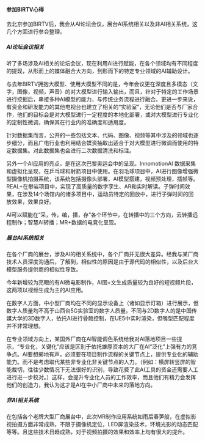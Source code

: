 #### 参加BIRTV心得

去北京参加BIRTV后，我会从AI论坛会议，展台AI系统相关以及非AI相关系统，这几个方面进行参会整理。

##### AI论坛会议相关

听了多场涉及AI相关的论坛会议，现在利用AI进行赋能，在各个领域均有不同程度的提现，从形而上的媒体融合大方向，到形而下的特定专业领域的AI辅助设计。

与去年BIRTV拥抱大模型、使用大模型不同的是，今年会议更在深度且多模态（文字，图像，视频，声音）的对大模型进行输入输出，而且，针对于特定的工作场景进行挖掘后，串接多种AI模型的能力，与传统业务流程进行融合。更进一步来说，有资金和研发能力的其他电视台也建立了相关的“实验室”，无论他们是否与厂家合作，他们的目标会是对大模型进行一定程度的本地化部署，或对大模型进行专业化的定制性微调，确保其在行业内的准确度和适用度。

针对数据集而言，公开的一些包括文本、代码、图像、视频等其中涉及的领域也逐步细分，而且广电行业也利用结合媒资抽取出适合于对大模型进行微调而使用的特定数据集。对此数据集也会进行二次数据清洗和标注。

另外一个AI应用的亮点，是在这次巴黎奥运会中的呈现。InnomotionAI 数据采集和虚拟化呈现，在乒乓球和射箭项目中使用。在羽毛球项目中，AI进行图像增强微型摄像机拍摄系统，该系统包括摄像头部署，AI模型搭建，视频预处理，插帧等。REAL+在攀岩项目中，实现了高质量的数字孪生、AR和实时解读。子弹时间效果，在涉及14个场馆内的诸多项目中，运动员特定的回放中，进行子弹时间的回放效果，效果良好。

AI可以赋能在“采，传，编，播，存”各个环节中，在转播中的三个方向，云转播远程制作；智慧AI转播；MR+数据的电竞化呈现。

##### 展台AI系统相关

在各个厂商的展台，涉及AI的相关系统中，各个厂商并无很大差异。经我与某厂商技术人员深度沟通后，了解到，相似性的原因是由于源代码的相似性，以及后台大模型服务提供商的相似性导致。

今年新增较为亮眼的有AI微电影制作，AI图+文生成质量较为良好的短视频片段，这两项以视频生成为主的AI应用。

在数字人方面，中小型厂商均在不同的显示设备上（诸如显示灯箱）进行展示，但数字人质量均不高于山西台5G实验室的数字人质量。不同与2D数字人的是中国传媒大学的3D数字人，依托AI进行骨骼控制，在UE5中实时渲染，但嘴型匹配程度并不非常理想。

在专业领域方向上，某国外厂商在AI智能调色系统给我对AI落地项目一些提示，“专业化，关键化”应该是区别于依托雄厚资本的大厂在AI“泛化”上强有力的竞争点。AI要想掷地有声，必须要在项目制作流程的关键节点上，提供专业化的辅助能力。而不是考虑取代某些非专业化非关键节点的人力。（例如：横屏转竖屏的智能裁切，往往少数情况下无法很好的识别，导致花费了此AI工具的资金还需要人工进行进一步校对。）这样，会提升专业化人员的工作效率，而且他们有精力会发挥他们的创造力，我认为这才是AI在中小厂商中未来的落地方向。

##### 非AI相关系统

在包括各个老牌大型厂商展台中，此次MR制作应用系统如雨后春笋般，在虚拟影视拍摄方面非常成熟，不限于摄像机定位，LED屏渲染技术，环境光影的动态匹配等等。且这些技术日趋成熟，对于视频拍摄的效果和效率上均有很大的提升。